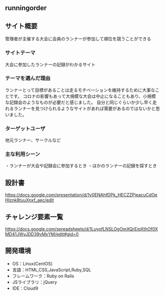 
## runningorder

## サイト概要
管理者が主催する大会に会員のランナーが参加して順位を競うことができる

### サイトテーマ
大会に参加したランナーの記録がわかるサイト

### テーマを選んだ理由
ランナーとって目標があることは走るモチベーションを維持するために大事なことです。
コロナの影響もあって大規模な大会は中止になることもあり、小規模な記録会のようなものが必要だと感じました。
自分と同じぐらいか少し早く走れるランナーを見つけられるようなサイトがあれば需要があるのではないかと思いました。

### ターゲットユーザ
地元ランナー、サークルなど

### 主な利用シーン
・ランナーが大会や記録会に参加するとき
・ほかのランナーの記録を探すとき
## 設計書
https://docs.google.com/presentation/d/1y0ENAhfDPk_HECZZPjeacuCdOeHIznk8tuuXnxf_aec/edit

## チャレンジ要素一覧
https://docs.google.com/spreadsheets/d/1LuyofLNSLOgOmXQrEiqXthOf0XMD41JWvJDD39vMxYM/edit#gid=0

## 開発環境
- OS：Linux(CentOS)
- 言語：HTML,CSS,JavaScript,Ruby,SQL
- フレームワーク：Ruby on Rails
- JSライブラリ：jQuery
- IDE：Cloud9
